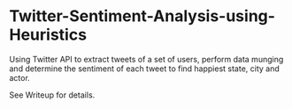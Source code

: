 # Twitter-Sentiment-Analysis-using-Heuristics
Using Twitter API to extract tweets of a set of users, perform data munging and determine the sentiment of each tweet to find happiest state, city and actor.

See Writeup for details.
